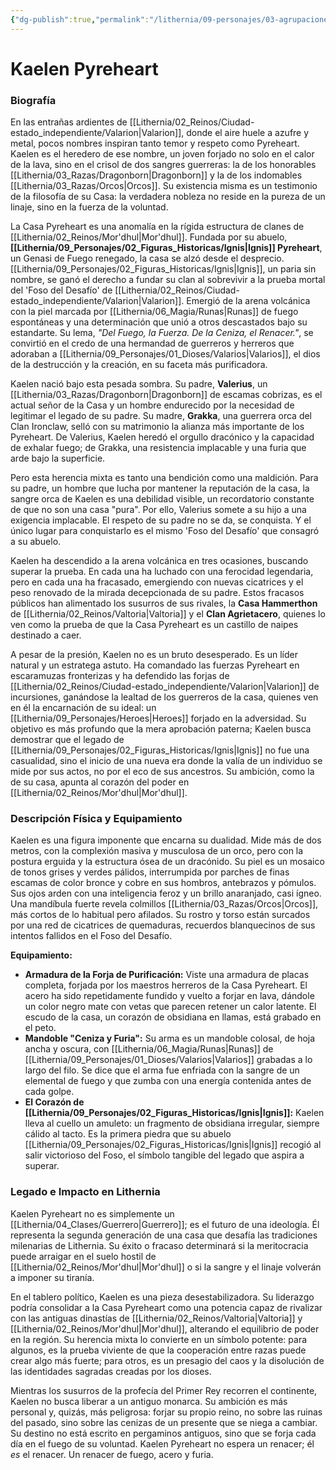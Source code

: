 ```yaml
---
{"dg-publish":true,"permalink":"/lithernia/09-personajes/03-agrupaciones/casa-pyreheart/kaelen-pyreheart/","tags":["lithernia","personajes","Casa Noble","Mor'dhul","Guerrero","Dragonborn","orco"]}
---
```


# Kaelen Pyreheart

### Biografía

En las entrañas ardientes de [[Lithernia/02_Reinos/Ciudad-estado_independiente/Valarion\|Valarion]], donde el aire huele a azufre y metal, pocos nombres inspiran tanto temor y respeto como Pyreheart. Kaelen es el heredero de ese nombre, un joven forjado no solo en el calor de la lava, sino en el crisol de dos sangres guerreras: la de los honorables [[Lithernia/03_Razas/Dragonborn\|Dragonborn]] y la de los indomables [[Lithernia/03_Razas/Orcos\|Orcos]]. Su existencia misma es un testimonio de la filosofía de su Casa: la verdadera nobleza no reside en la pureza de un linaje, sino en la fuerza de la voluntad.

La Casa Pyreheart es una anomalía en la rígida estructura de clanes de [[Lithernia/02_Reinos/Mor'dhul\|Mor'dhul]]. Fundada por su abuelo, **[[Lithernia/09_Personajes/02_Figuras_Historicas/Ignis\|Ignis]] Pyreheart**, un Genasi de Fuego renegado, la casa se alzó desde el desprecio. [[Lithernia/09_Personajes/02_Figuras_Historicas/Ignis\|Ignis]], un paria sin nombre, se ganó el derecho a fundar su clan al sobrevivir a la prueba mortal del 'Foso del Desafío' de [[Lithernia/02_Reinos/Ciudad-estado_independiente/Valarion\|Valarion]]. Emergió de la arena volcánica con la piel marcada por [[Lithernia/06_Magia/Runas\|Runas]] de fuego espontáneas y una determinación que unió a otros descastados bajo su estandarte. Su lema, *"Del Fuego, la Fuerza. De la Ceniza, el Renacer."*, se convirtió en el credo de una hermandad de guerreros y herreros que adoraban a [[Lithernia/09_Personajes/01_Dioses/Valarios\|Valarios]], el dios de la destrucción y la creación, en su faceta más purificadora.

Kaelen nació bajo esta pesada sombra. Su padre, **Valerius**, un [[Lithernia/03_Razas/Dragonborn\|Dragonborn]] de escamas cobrizas, es el actual señor de la Casa y un hombre endurecido por la necesidad de legitimar el legado de su padre. Su madre, **Grakka**, una guerrera orca del Clan Ironclaw, selló con su matrimonio la alianza más importante de los Pyreheart. De Valerius, Kaelen heredó el orgullo dracónico y la capacidad de exhalar fuego; de Grakka, una resistencia implacable y una furia que arde bajo la superficie.

Pero esta herencia mixta es tanto una bendición como una maldición. Para su padre, un hombre que lucha por mantener la reputación de la casa, la sangre orca de Kaelen es una debilidad visible, un recordatorio constante de que no son una casa "pura". Por ello, Valerius somete a su hijo a una exigencia implacable. El respeto de su padre no se da, se conquista. Y el único lugar para conquistarlo es el mismo 'Foso del Desafío' que consagró a su abuelo.

Kaelen ha descendido a la arena volcánica en tres ocasiones, buscando superar la prueba. En cada una ha luchado con una ferocidad legendaria, pero en cada una ha fracasado, emergiendo con nuevas cicatrices y el peso renovado de la mirada decepcionada de su padre. Estos fracasos públicos han alimentado los susurros de sus rivales, la **Casa Hammerthon** de [[Lithernia/02_Reinos/Valtoria\|Valtoria]] y el **Clan Agrietacero**, quienes lo ven como la prueba de que la Casa Pyreheart es un castillo de naipes destinado a caer.

A pesar de la presión, Kaelen no es un bruto desesperado. Es un líder natural y un estratega astuto. Ha comandado las fuerzas Pyreheart en escaramuzas fronterizas y ha defendido las forjas de [[Lithernia/02_Reinos/Ciudad-estado_independiente/Valarion\|Valarion]] de incursiones, ganándose la lealtad de los guerreros de la casa, quienes ven en él la encarnación de su ideal: un [[Lithernia/09_Personajes/Heroes\|Heroes]] forjado en la adversidad. Su objetivo es más profundo que la mera aprobación paterna; Kaelen busca demostrar que el legado de [[Lithernia/09_Personajes/02_Figuras_Historicas/Ignis\|Ignis]] no fue una casualidad, sino el inicio de una nueva era donde la valía de un individuo se mide por sus actos, no por el eco de sus ancestros. Su ambición, como la de su casa, apunta al corazón del poder en [[Lithernia/02_Reinos/Mor'dhul\|Mor'dhul]].

### Descripción Física y Equipamiento

Kaelen es una figura imponente que encarna su dualidad. Mide más de dos metros, con la complexión masiva y musculosa de un orco, pero con la postura erguida y la estructura ósea de un dracónido. Su piel es un mosaico de tonos grises y verdes pálidos, interrumpida por parches de finas escamas de color bronce y cobre en sus hombros, antebrazos y pómulos. Sus ojos arden con una inteligencia feroz y un brillo anaranjado, casi ígneo. Una mandíbula fuerte revela colmillos [[Lithernia/03_Razas/Orcos\|Orcos]], más cortos de lo habitual pero afilados. Su rostro y torso están surcados por una red de cicatrices de quemaduras, recuerdos blanquecinos de sus intentos fallidos en el Foso del Desafío.

**Equipamiento:**
*   **Armadura de la Forja de Purificación:** Viste una armadura de placas completa, forjada por los maestros herreros de la Casa Pyreheart. El acero ha sido repetidamente fundido y vuelto a forjar en lava, dándole un color negro mate con vetas que parecen retener un calor latente. El escudo de la casa, un corazón de obsidiana en llamas, está grabado en el peto.
*   **Mandoble "Ceniza y Furia":** Su arma es un mandoble colosal, de hoja ancha y oscura, con [[Lithernia/06_Magia/Runas\|Runas]] de [[Lithernia/09_Personajes/01_Dioses/Valarios\|Valarios]] grabadas a lo largo del filo. Se dice que el arma fue enfriada con la sangre de un elemental de fuego y que zumba con una energía contenida antes de cada golpe.
*   **El Corazón de [[Lithernia/09_Personajes/02_Figuras_Historicas/Ignis\|Ignis]]:** Kaelen lleva al cuello un amuleto: un fragmento de obsidiana irregular, siempre cálido al tacto. Es la primera piedra que su abuelo [[Lithernia/09_Personajes/02_Figuras_Historicas/Ignis\|Ignis]] recogió al salir victorioso del Foso, el símbolo tangible del legado que aspira a superar.

### Legado e Impacto en Lithernia

Kaelen Pyreheart no es simplemente un [[Lithernia/04_Clases/Guerrero\|Guerrero]]; es el futuro de una ideología. Él representa la segunda generación de una casa que desafía las tradiciones milenarias de Lithernia. Su éxito o fracaso determinará si la meritocracia puede arraigar en el suelo hostil de [[Lithernia/02_Reinos/Mor'dhul\|Mor'dhul]] o si la sangre y el linaje volverán a imponer su tiranía.

En el tablero político, Kaelen es una pieza desestabilizadora. Su liderazgo podría consolidar a la Casa Pyreheart como una potencia capaz de rivalizar con las antiguas dinastías de [[Lithernia/02_Reinos/Valtoria\|Valtoria]] y [[Lithernia/02_Reinos/Mor'dhul\|Mor'dhul]], alterando el equilibrio de poder en la región. Su herencia mixta lo convierte en un símbolo potente: para algunos, es la prueba viviente de que la cooperación entre razas puede crear algo más fuerte; para otros, es un presagio del caos y la disolución de las identidades sagradas creadas por los dioses.

Mientras los susurros de la profecía del Primer Rey recorren el continente, Kaelen no busca liberar a un antiguo monarca. Su ambición es más personal y, quizás, más peligrosa: forjar su propio reino, no sobre las ruinas del pasado, sino sobre las cenizas de un presente que se niega a cambiar. Su destino no está escrito en pergaminos antiguos, sino que se forja cada día en el fuego de su voluntad. Kaelen Pyreheart no espera un renacer; él *es* el renacer. Un renacer de fuego, acero y furia.